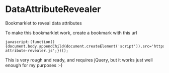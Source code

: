 DataAttributeRevealer
=====================

Bookmarklet to reveal data attributes

To make this bookmarklet work, create a bookmark with this url
```
javascript:(function(){document.body.appendChild(document.createElement('script')).src='https://rawgit.com/Myster/DataAttributeRevealer/master/data-attribute-revealer.js';})();
```

This is very rough and ready, and requires jQuery, but it works just well enough for my purposes :-) 
